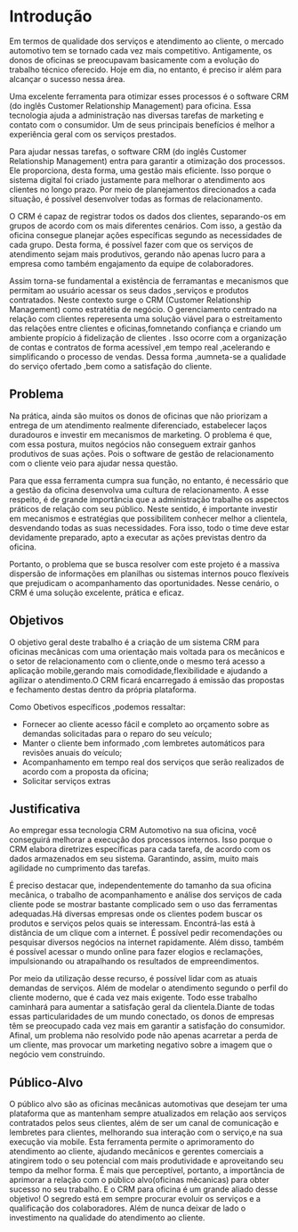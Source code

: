 # Introdução

 Em termos de qualidade dos serviços e atendimento ao cliente, o mercado automotivo tem se tornado cada vez mais competitivo. Antigamente, os donos de oficinas se preocupavam basicamente com a evolução do trabalho técnico oferecido. Hoje em dia, no entanto, é preciso ir além para alcançar o sucesso nessa área.

Uma excelente ferramenta para otimizar esses processos é o software CRM (do inglês Customer Relationship Management) para oficina. Essa tecnologia ajuda a administração nas diversas tarefas de marketing e contato com o consumidor. Um de seus principais benefícios é melhor a experiência geral com os serviços prestados.

Para ajudar nessas tarefas, o software CRM (do inglês Customer Relationship Management) entra para garantir a otimização dos processos. Ele proporciona, desta forma, uma gestão mais eficiente. Isso porque o sistema digital foi criado justamente para melhorar o atendimento aos clientes no longo prazo. Por meio de planejamentos direcionados a cada situação, é possível desenvolver todas as formas de relacionamento.

O CRM é capaz de registrar todos os dados dos clientes, separando-os em grupos de acordo com os mais diferentes cenários. Com isso, a gestão da oficina consegue planejar ações específicas segundo as necessidades de cada grupo. Desta forma, é possível fazer com que os serviços de atendimento sejam mais produtivos, gerando não apenas lucro para a empresa como também engajamento da equipe de colaboradores.

Assim torna-se fundamental a existência de ferramantas e mecanismos que permitam ao usuário acessar os seus dados ,serviços e produtos contratados. Neste contexto surge o CRM (Customer Relationship Management) como estratétia de negócio. O gerenciamento centrado na relação com clientes reperesenta uma solução viável para o estreitamento das relações entre clientes e oficinas,fomnetando confiança e criando um ambiente propício á fidelização de clientes . Isso ocorre com a organização de contas e contratos de forma acessível ,em tempo real ,acelerando e simplificando o processo de vendas. Dessa forma ,aumneta-se a qualidade do serviço ofertado ,bem como a satisfação do cliente.

## Problema

Na prática, ainda são muitos os donos de oficinas que não priorizam a entrega de um atendimento realmente diferenciado, estabelecer laços duradouros e investir em mecanismos de marketing. O problema é que, com essa postura, muitos negócios não conseguem extrair ganhos produtivos de suas ações. Pois o software de gestão de relacionamento com o cliente veio para ajudar nessa questão.

Para que essa ferramenta cumpra sua função, no entanto, é necessário que a gestão da oficina desenvolva uma cultura de relacionamento. A esse respeito, é de grande importância que a administração trabalhe os aspectos práticos de relação com seu público. Neste sentido, é importante investir em mecanismos e estratégias que possibilitem conhecer melhor a clientela, desvendando todas as suas necessidades. Fora isso, todo o time deve estar devidamente preparado, apto a executar as ações previstas dentro da oficina.

Portanto, o problema que se busca resolver com este projeto é a massiva dispersão de informações em planilhas ou sistemas internos pouco flexíveis que prejudicam o acompanhamento das oportunidades. Nesse cenário, o CRM é uma solução excelente, prática e eficaz.

## Objetivos

O objetivo geral deste trabalho é a criação de um sistema CRM para oficinas mecânicas com uma orientação mais voltada para os mecânicos e o setor de relacionamento com o cliente,onde o mesmo terá acesso a aplicação mobile,gerando mais comodidade,flexibilidade e ajudando a agilizar o atendimento.O CRM ficará encarregado á emissão das propostas e fechamento destas dentro da própria plataforma.

Como Obetivos específicos ,podemos ressaltar:

 * Fornecer ao cliente acesso fácil e completo ao orçamento sobre as demandas solicitadas para o reparo do seu veículo;
 * Manter o cliente bem informado ,com lembretes automáticos para revisões anuais do veículo;
 * Acompanhamento em tempo real dos serviços que serão realizados de acordo com a proposta da oficina;
 * Solicitar serviços extras

## Justificativa

Ao empregar essa tecnologia CRM Automotivo na sua oficina, você conseguirá melhorar a execução dos processos internos. Isso porque o CRM elabora diretrizes específicas para cada tarefa, de acordo com os dados armazenados em seu sistema. Garantindo, assim, muito mais agilidade no cumprimento das tarefas.

É preciso destacar que, independentemente do tamanho da sua oficina mecânica, o trabalho de acompanhamento e análise dos serviços de cada cliente pode se mostrar bastante complicado sem o uso das ferramentas adequadas.Há diversas empresas onde os clientes podem buscar os produtos e serviços pelos quais se interessam. Encontrá-las está à distância de um clique com a internet. É possível pedir recomendações ou pesquisar diversos negócios na internet rapidamente. Além disso, também é possível acessar o mundo online para fazer elogios e reclamações, impulsionando ou atrapalhando os resultados de empreendimentos.

Por meio da utilização desse recurso, é possível lidar com as atuais demandas de serviços. Além de modelar o atendimento segundo o perfil do cliente moderno, que é cada vez mais exigente. Todo esse trabalho caminhará para aumentar a satisfação geral da clientela.Diante de todas essas particularidades de um mundo conectado, os donos de empresas têm se preocupado cada vez mais em garantir a satisfação do consumidor. Afinal, um problema não resolvido pode não apenas acarretar a perda de um cliente, mas provocar um marketing negativo sobre a imagem que o negócio vem construindo.

## Público-Alvo

O público alvo são as oficinas mecânicas automotivas que desejam ter uma plataforma que as mantenham sempre atualizados em relação aos serviços contratados pelos seus clientes, além de ser um canal de comunicação e lembretes para clientes, melhorando sua interação com o serviço,e na sua execução via mobile. Esta ferramenta permite o aprimoramento do atendimento ao cliente, ajudando mecânicos e gerentes comerciais a atingirem todo o seu potencial com mais produtividade e aproveitando seu tempo da melhor forma.
É mais que perceptível, portanto, a importância de aprimorar a relação com o público alvo(oficinas mêcanicas) para obter sucesso no seu trabalho. E o CRM para oficina é um grande aliado desse objetivo! O segredo está em sempre procurar evoluir os serviços e a qualificação dos colaboradores. Além de nunca deixar de lado o investimento na qualidade do atendimento ao cliente.


